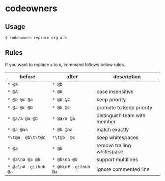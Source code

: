 # codeowners

## Usage

```console
$ codeowners replace org a b
```

## Rules

If you want to replace `a` to `b`, command follows below rules.

|before|after|description|
|-|-|-|
|`* @a`|`* @b`||
|`* @A`|`* @b`|case insensitive|
|`* @b @c @a`|`* @b @c`|keep priority|
|`* @a @c @b`|`* @b @c`|promote to keep priority|
|`* @a/a @a @b`|`* @a/a @b`|distinguish team with member|
|`* @a @aa`|`* @b @aa`|match exactly|
|`*\t@a  @b\t\t@c`|`*\t@b  @c`|keep whitespaces|
|`* @a `|`* @b`|remove trailing whitespace|
|`* @a\na @a @b`|`* @b\na @b`|support multilines|
|`* @a\n# .github @a`|`* @b\n# .github @a`|ignore commented line|
